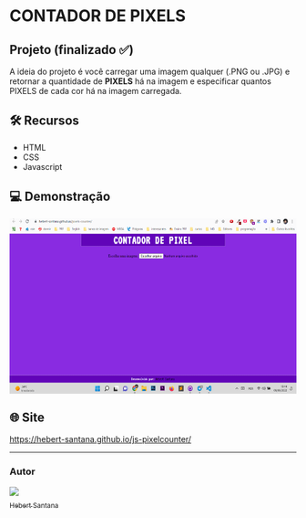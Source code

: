 # CONTADOR DE PIXELS
## Projeto (finalizado :white_check_mark:)

A ideia do projeto é você carregar uma imagem qualquer (.PNG ou .JPG) e retornar a quantidade de <strong>PIXELS</strong> há na imagem e especificar quantos PIXELS de cada cor há na imagem carregada.

## 🛠️ Recursos

* HTML
* CSS
* Javascript

## 💻 Demonstração
 <p align="center">
 <img align="center" width="681" height="307" alt="demonstração" src="./assets/img/mario.gif" />
 </p>


## 🌐 Site

<https://hebert-santana.github.io/js-pixelcounter/>

<hr>

### Autor
[<img src="https://avatars.githubusercontent.com/u/102166830?v=4" width=80><br><sub>Hebert Santana</sub>](https://github.com/hebert-santana)








